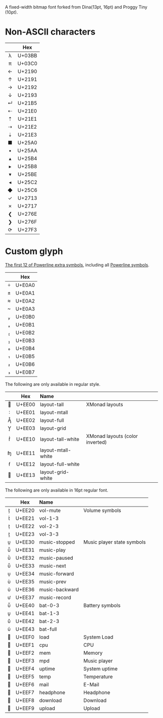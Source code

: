 
A fixed-width bitmap font forked from Dina(13pt, 16pt) and Proggy Tiny (10pt).

Non-ASCII characters
====================

| | Hex |
| :-: | :-: |
| λ | U+03BB |
| π | U+03C0 |
| ← | U+2190 |
| ↑ | U+2191 |
| → | U+2192 |
| ↓ | U+2193 |
| ↵ | U+21B5 |
| ⇠ | U+21E0 |
| ⇡ | U+21E1 |
| ⇢ | U+21E2 |
| ⇣ | U+21E3 |
| ■ | U+25A0 |
| ▪ | U+25AA |
| ▴ | U+25B4 |
| ▸ | U+25B8 |
| ▾ | U+25BE |
| ◂ | U+25C2 |
| ◆ | U+25C6 |
| ✓ | U+2713 |
| ✗ | U+2717 |
| ❮ | U+276E |
| ❯ | U+276F |
| ⟳ | U+27F3 |


Custom glyph
============

[The first 12 of Powerline extra symbols](https://github.com/ryanoasis/powerline-extra-symbols#glyphs), including all [Powerline symbols](https://github.com/powerline/fonts).

| | Hex |
| :-: | :-: |
|  | U+E0A0 |
|  | U+E0A1 |
|  | U+E0A2 |
|  | U+E0A3 |
|  | U+E0B0 |
|  | U+E0B1 |
|  | U+E0B2 |
|  | U+E0B3 |
|  | U+E0B4 |
|  | U+E0B5 |
|  | U+E0B6 |
|  | U+E0B7 |

The following are only available in regular style.

| | Hex | Name | |
| :-: | :-: | :- | :- |
|  | U+EE00  | layout-tall | XMonad layouts
|  | U+EE01  | layout-mtall
|  | U+EE02  | layout-full
|  | U+EE03  | layout-grid
|  | U+EE10  | layout-tall-white | XMonad layouts (color inverted)
|  | U+EE11  | layout-mtall-white
|  | U+EE12  | layout-full-white
|  | U+EE13  | layout-grid-white

The following are only available in 16pt regular font.

| | Hex | Name | |
| :-: | :-: | :- | :- |
|  | U+EE20 | vol-mute | Volume symbols
|  | U+EE21 | vol-1-3
|  | U+EE22 | vol-2-3
|  | U+EE23 | vol-3-3
|  | U+EE30 | music-stopped | Music player state symbols
|  | U+EE31 | music-play
|  | U+EE32 | music-paused
|  | U+EE33 | music-next
|  | U+EE34 | music-forward
|  | U+EE35 | music-prev
|  | U+EE36 | music-backward
|  | U+EE37 | music-record
|  | U+EE40 | bat-0-3 | Battery symbols
|  | U+EE41 | bat-1-3
|  | U+EE42 | bat-2-3
|  | U+EE43 | bat-full
|  | U+EEF0 | load | System Load
|  | U+EEF1 | cpu | CPU
|  | U+EEF2 | mem | Memory
|  | U+EEF3 | mpd | Music player
|  | U+EEF4 | uptime | System uptime
|  | U+EEF5 | temp | Temperature
|  | U+EEF6 | mail | E-Mail
|  | U+EEF7 | headphone | Headphone
|  | U+EEF8 | download | Download
|  | U+EEF9 | upload | Upload

